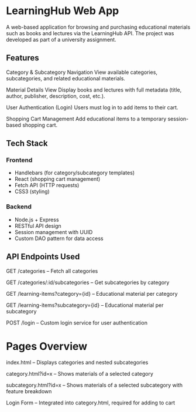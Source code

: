 # LearningHub Web App
A web-based application for browsing and purchasing educational materials such as books and lectures via the LearningHub API. 
The project was developed as part of a university assignment.

## Features
Category & Subcategory Navigation
View available categories, subcategories, and related educational materials.

Material Details View
Display books and lectures with full metadata (title, author, publisher, description, cost, etc.).

User Authentication (Login)
Users must log in to add items to their cart.

Shopping Cart Management
Add educational items to a temporary session-based shopping cart.


## Tech Stack
### Frontend
- Handlebars (for category/subcategory templates)
- React (shopping cart management)
- Fetch API (HTTP requests)
- CSS3 (styling)

### Backend
- Node.js + Express
- RESTful API design
- Session management with UUID
- Custom DAO pattern for data access


## API Endpoints Used
GET /categories – Fetch all categories

GET /categories/:id/subcategories – Get subcategories by category

GET /learning-items?category={id} – Educational material per category

GET /learning-items?subcategory={id} – Educational material per subcategory

POST /login – Custom login service for user authentication


# Pages Overview
index.html – Displays categories and nested subcategories

category.html?id=x – Shows materials of a selected category

subcategory.html?id=x – Shows materials of a selected subcategory with feature breakdown

Login Form – Integrated into category.html, required for adding to cart
